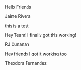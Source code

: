 Hello Friends

Jaime Rivera

this is a test

Hey Team! I finally got this working!

RJ Cunanan


Hey friends I got it working too

Theodora Fernandez

